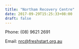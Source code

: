 ```yaml
---
title: "Northam Recovery Centre"
date: 2017-09-29T15:25:33+08:00
draft: false
---
```


Phone: (08) 9621 2691

Email: [nrc@freshstart.org.au](mailto:nrc@freshstart.org.au)
